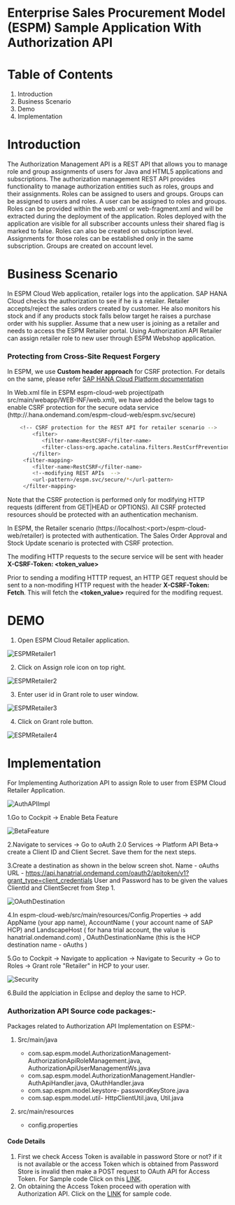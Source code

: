 Enterprise Sales Procurement Model (ESPM) Sample Application With Authorization API
============================================================

# Table of Contents

1. Introduction
2. Business Scenario
3. Demo
4. Implementation

# Introduction

The Authorization Management API is a REST API that allows you to manage role and group assignments of users for Java and HTML5 applications and subscriptions. The authorization management REST API provides functionality to manage authorization entities such as roles, groups and their assignments. Roles can be assigned to users and groups. Groups can be assigned to users and roles. A user can be assigned to roles and groups. Roles can be provided within the web.xml or web-fragment.xml and will be extracted during the deployment of the application. Roles deployed with the application are visible for all subscriber accounts unless their shared flag is marked to false. Roles can also be created on subscription level. Assignments for those roles can be established only in the same subscription. Groups are created on account level.

# Business Scenario

In ESPM Cloud Web application, retailer logs into the application. SAP HANA Cloud checks the authorization to see if he is a retailer. Retailer accepts/reject the sales orders created by customer. He also monitors his stock and if any products stock falls below target he raises a purchase order with his supplier.
Assume that a new user is joining as a retailer and needs to access the ESPM Retailer portal. Using Authorization API Retailer can assign retailer role to new user through ESPM Webshop application. 

### Protecting from Cross-Site Request Forgery

In ESPM, we use **Custom header approach** for CSRF protection. For details on the same, please refer [SAP HANA Cloud Platform documentation](https://help.hana.ondemand.com/help/frameset.htm?1f5f34e31ec64af8b5fef1796ea07c0a.html)

In Web.xml file in ESPM espm-cloud-web project(path src/main/webapp/WEB-INF/web.xml), we have added the below tags to enable CSRF protection for the secure odata service (http://<appname><accountname>.hana.ondemand.com/espm-cloud-web/espm.svc/secure)
```sh
	<!-- CSRF protection for the REST API for retailer scenario -->
		<filter>
		   <filter-name>RestCSRF</filter-name>
		   <filter-class>org.apache.catalina.filters.RestCsrfPreventionFilter</filter-class>
	 	</filter>
	 <filter-mapping>
	   	<filter-name>RestCSRF</filter-name>
	    <!--modifying REST APIs  -->
		<url-pattern>/espm.svc/secure/*</url-pattern>	    
	 </filter-mapping>	
```

Note that the CSRF protection is performed only for modifying HTTP requests (different from GET|HEAD or OPTIONS).
All CSRF protected resources should be protected with an authentication mechanism.

In ESPM, the Retailer scenario (https://localhost:\<port\>/espm-cloud-web/retailer) is protected with authentication. The Sales Order Approval and Stock Update scenario is protected with CSRF protection. 

The modifing HTTP requests to the secure service will be sent with header **X-CSRF-Token: <token_value>**

Prior to sending a modifing HTTTP request, an HTTP GET request should be sent to a non-modifing HTTP request with the header **X-CSRF-Token: Fetch**. This will fetch the **<token_value>** required for the modifing request.
 





# DEMO


1.	Open ESPM Cloud Retailer application.

 ![ESPMRetailer1](/docs/images/ESPMRetailer1.jpg?raw=true)

2.	Click on Assign role icon on top right.

 ![ESPMRetailer2](/docs/images/ESPMRetailer2.jpg?raw=true)

3. Enter user id in Grant role to user window.

 ![ESPMRetailer3](/docs/images/ESPMRetailer3.jpg?raw=true)

4.	Click on Grant role button.

 ![ESPMRetailer4](/docs/images/ESPMRetailer4.jpg?raw=true)





# Implementation

For Implementing Authorization API to assign Role to user from ESPM Cloud Retailer Application.

 ![AuthAPIImpl](/docs/images/AuthAPIImpl.jpg?raw=true)

 
1.Go to Cockpit -> Enable Beta Feature

![BetaFeature](/docs/images/BetaFeature.jpg?raw=true)

2.Navigate to services -> Go to oAuth 2.0 Services -> Platform API Beta-> create a Client ID and Client Secret. Save them for the next steps.

3.Create a destination as shown in the below screen shot.
	Name - oAuths
	URL - https://api.hanatrial.ondemand.com/oauth2/apitoken/v1?grant_type=client_credentials 
	User and Password has to be given the values ClientId and ClientSecret from Step 1.

![OAuthDestination](/docs/images/OAuthDestination.jpg?raw=true)

4.In espm-cloud-web/src/main/resources/Config.Properties -> add AppName (your app name), AccountName ( your account name of SAP HCP) and LandscapeHost ( for hana trial account, the value is hanatrial.ondemand.com) , OAuthDestinationName (this is the HCP destination name -  oAuths )

5.Go to Cockpit -> Navigate to application -> Navigate to Security -> Go to Roles -> Grant role "Retailer" in HCP to your user.

![Security](/docs/images/Security.jpg?raw=true)

6.Build the applciation in Eclipse and deploy the same to HCP.

### Authorization API Source code packages:-

Packages related to Authorization API Implementation on ESPM:-

1. Src/main/java
     - com.sap.espm.model.AuthorizationManagement- AuthorizationApiRoleManagement.java, AuthorizationApiUserManagementWs.java
     - com.sap.espm.model.AuthorizationManagement.Handler- AuthApiHandler.java, OAuthHandler.java
     - com.sap.espm.model.keystore- passwordKeyStore.java
     - com.sap.espm.model.util- HttpClientUtil.java, Util.java

2. src/main/resources
     - config.properties

#### Code Details

1.	First we check Access Token is available in password Store or not?  if it is not available or the access Token which is obtained from Password Store is invalid then make a POST request to OAuth API for Access Token. For Sample code Click on this [LINK](/espm-cloud-web/src/main/java/com/sap/espm/model/AuthorizationManagement/AuthorizationApiUserManagementWs.java).
2.	On obtaining the Access Token proceed with operation with Authorization API. Click on the [LINK](/espm-cloud-web/src/main/java/com/sap/espm/model/AuthorizationManagement/Handler/AuthApiHandler.java) for sample code.





